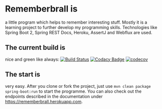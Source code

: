 # Rememberbrall is
a little program which helps to remember interesting stuff. Mostly it is a learning project to further develop my programming skills. Technologies like Spring Boot 2, Spring REST Docs, Heroku, AssertJ and Webflux are used.

## The current build is
nice and green like always: [![Build Status](https://travis-ci.org/evainga/rememberbrall.svg?branch=master)](https://travis-ci.org/evainga/rememberbrall) 
[![Codacy Badge](https://api.codacy.com/project/badge/Grade/fc67805f7aa24bbb8dd3488b505ec1d0)](https://www.codacy.com/app/evainga/rememberbrall?utm_source=github.com&amp;utm_medium=referral&amp;utm_content=evainga/rememberbrall&amp;utm_campaign=Badge_Grade)
[![codecov](https://codecov.io/gh/evainga/rememberbrall/branch/master/graph/badge.svg)](https://codecov.io/gh/evainga/rememberbrall)

## The start is
very easy. After you clone or fork the project, just use ```mvn clean package spring-boot:run``` to start the programme. You can also check out the endpoints described in the documentation under https://rememberbrall.herokuapp.com.


